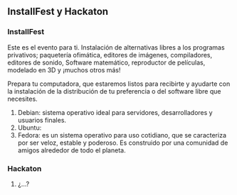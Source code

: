 ## InstallFest y Hackaton ##

### InstallFest ###
Este es el evento para ti. Instalación de alternativas libres a los programas privativos; paquetería ofimática, editores de imágenes, compiladores, editores de sonido, Software matemático, reproductor de películas, modelado en 3D y ¡muchos otros más!

Prepara tu computadora, que estaremos listos para recibirte y ayudarte con la instalación de la distribución de tu preferencia o del software libre que necesites.

1.	Debian: sistema operativo ideal para servidores, desarrolladores y usuarios finales.
2.	Ubuntu:
3.	Fedora: es un sistema operativo para uso cotidiano, que se caracteriza por ser veloz, estable y poderoso. Es construido por una comunidad de amigos alrededor de todo el planeta.



### Hackaton ###

1. ¿...?

